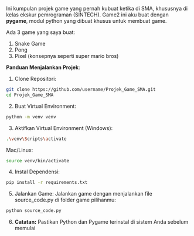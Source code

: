 Ini kumpulan projek game yang pernah kubuat ketika di SMA, khususnya di kelas ekskur pemrograman (SINTECH).
Game2 ini aku buat dengan **pygame**, modul python yang dibuat khusus untuk membuat game.

Ada 3 game yang saya buat:
1. Snake Game
2. Pong
3. Pixel (konsepnya seperti super mario bros)

**Panduan Menjalankan Projek**:
1. Clone Repositori:
```bash
git clone https://github.com/username/Projek_Game_SMA.git
cd Projek_Game_SMA
```

2. Buat Virtual Environment:
```bash
python -m venv venv
```

3. Aktifkan Virtual Environment (Windows):
```bash
.\venv\Scripts\activate
```
Mac/Linux:
```bash
source venv/bin/activate
```

4. Instal Dependensi:
```bash
pip install -r requirements.txt
```

5. Jalankan Game:
Jalankan game dengan menjalankan file source_code.py di folder game pilihanmu:
```bash
python source_code.py
```

6. **Catatan:** Pastikan Python dan Pygame terinstal di sistem Anda sebelum memulai
